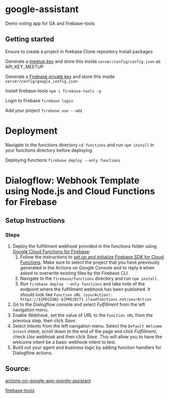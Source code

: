# google-assistant

Demo voting app for GA and firebase-tools

## Getting started

Ensure to create a project in firebase
Clone repository
Install packages

Generate a [meetup key](https://secure.meetup.com/meetup_api/key/) and store this inside `server/config/config.json` as API_KEY_MEETUP

Generate a [Firebase private key](https://documentation.onesignal.com/docs/generate-a-google-server-api-key) and store this inside `server/config/google_config.json`

Install firebase-tools
`npm i firebase-tools -g`

Login to firebase
`firebase login`

Add your project
`firebase use --add`

# Deployment

Navigate to the functions directory `cd functions` and run `npm install` in your functions directory before deploying.

Deploying functions
`firebase deploy --only functions`

# Dialogflow: Webhook Template using Node.js and Cloud Functions for Firebase

## Setup Instructions

### Steps

1. Deploy the fulfillment webhook provided in the functions folder using [Google Cloud Functions for Firebase](https://firebase.google.com/docs/functions/):
   1. Follow the instructions to [set up and initialize Firebase SDK for Cloud Functions](https://firebase.google.com/docs/functions/get-started#set_up_and_initialize_functions_sdk). Make sure to select the project that you have previously generated in the Actions on Google Console and to reply `N` when asked to overwrite existing files by the Firebase CLI.
   2. Navigate to the <code>firebase/functions</code> directory and run <code>npm install</code>.
   3. Run `firebase deploy --only functions` and take note of the endpoint where the fulfillment webhook has been published. It should look like `Function URL (yourAction): https://${REGION}-${PROJECT}.cloudfunctions.net/yourAction`
2. Go to the Dialogflow console and select _Fulfillment_ from the left navigation menu.
3. Enable _Webhook_, set the value of _URL_ to the `Function URL` from the previous step, then click _Save_.
4. Select _Intents_ from the left navigation menu. Select the `Default Welcome Intent` intent, scroll down to the end of the page and click _Fulfillment_, check _Use webhook_ and then click _Save_. This will allow you to have the welcome intent be a basic webhook intent to test.
5. Build out your agent and business logic by adding function handlers for Dialogflow actions.

## Source:

[actions-on-google-app-google-assistant](https://www.udemy.com/actions-on-google-app-google-assistant/learn)

[firebase-tools](https://github.com/firebase/firebase-tools)
